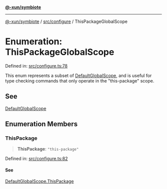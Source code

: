 [**@-xun/symbiote**](../../../README.md)

***

[@-xun/symbiote](../../../README.md) / [src/configure](../README.md) / ThisPackageGlobalScope

# Enumeration: ThisPackageGlobalScope

Defined in: [src/configure.ts:78](https://github.com/Xunnamius/symbiote/blob/ff6ce22d3a3433c07460af5758ce7920a1d9aa5a/src/configure.ts#L78)

This enum represents a subset of [DefaultGlobalScope](DefaultGlobalScope.md), and is useful for type
checking commands that only operate in the "this-package" scope.

## See

[DefaultGlobalScope](DefaultGlobalScope.md)

## Enumeration Members

### ThisPackage

> **ThisPackage**: `"this-package"`

Defined in: [src/configure.ts:82](https://github.com/Xunnamius/symbiote/blob/ff6ce22d3a3433c07460af5758ce7920a1d9aa5a/src/configure.ts#L82)

#### See

[DefaultGlobalScope.ThisPackage](DefaultGlobalScope.md#thispackage)
